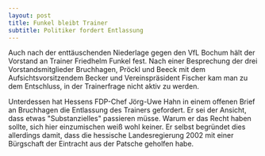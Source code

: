```yaml
---
layout: post
title: Funkel bleibt Trainer
subtitle: Politiker fordert Entlassung
---
```


Auch nach der enttäuschenden Niederlage gegen den VfL Bochum hält der Vorstand an Trainer Friedhelm Funkel fest. Nach einer Besprechung der drei Vorstandsmitglieder Bruchhagen, Pröckl und Beeck mit dem Aufsichtsvorsitzendem Becker und Vereinspräsident Fischer kam man zu dem Entschluss, in der Trainerfrage nicht aktiv zu werden.

Unterdessen hat Hessens FDP-Chef Jörg-Uwe Hahn in einem offenen Brief an Bruchhagen die Entlassung des Trainers gefordert. Er sei der Ansicht, dass etwas "Substanzielles" passieren müsse. Warum er das Recht haben sollte, sich hier einzumischen weiß wohl keiner. Er selbst begründet dies allerdings damit, dass die hessische Landesregierung 2002 mit einer Bürgschaft der Eintracht aus der Patsche geholfen habe.
